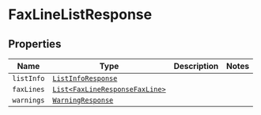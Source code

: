 

# FaxLineListResponse



## Properties

Name | Type | Description | Notes
------------ | ------------- | ------------- | -------------
| `listInfo` | [```ListInfoResponse```](ListInfoResponse.md) |    |  |
| `faxLines` | [```List<FaxLineResponseFaxLine>```](FaxLineResponseFaxLine.md) |    |  |
| `warnings` | [```WarningResponse```](WarningResponse.md) |    |  |



